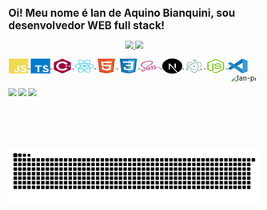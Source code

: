 ## Oi! Meu nome é Ian de Aquino Bianquini, sou desenvolvedor WEB full stack!
<div align="center">
  <a href="https://github.com/Ian-Aquino-Bianquini">
  <img height="180em" src="https://github-readme-stats.vercel.app/api?username=ian-aquino-bianquini&show_icons=true&theme=dracula&include_all_commits=true&count_private=true"/>
  <img height="180em" src="https://github-readme-stats.vercel.app/api/top-langs/?username=ian-aquino-bianquini&layout=compact&langs_count=7&theme=dracula"/>
</div>
<div style="display: inline_block"><br>
  <img align="center" alt="Ian-Js" height="30" width="40" src="https://raw.githubusercontent.com/devicons/devicon/master/icons/javascript/javascript-plain.svg">
  <img align="center" alt="Ian-Ts" height="30" width="40" src="https://raw.githubusercontent.com/devicons/devicon/master/icons/typescript/typescript-plain.svg">
  <img align="center" alt="Ian-CPlusPlus" height="30" width="40" src="https://raw.githubusercontent.com/devicons/devicon/master/icons/cplusplus/cplusplus-plain.svg">
  <img align="center" alt="Ian-React" height="30" width="40" src="https://raw.githubusercontent.com/devicons/devicon/master/icons/react/react-original.svg">
  <img align="center" alt="Ian-HTML" height="30" width="40" src="https://raw.githubusercontent.com/devicons/devicon/master/icons/html5/html5-original.svg">
  <img align="center" alt="Ian-CSS" height="30" width="40" src="https://raw.githubusercontent.com/devicons/devicon/master/icons/css3/css3-original.svg">
  <img align="center" alt="Ian-sass" height="30" width="40" src="https://raw.githubusercontent.com/devicons/devicon/master/icons/sass/sass-original.svg">
  <img align="center" alt="Ian-Nextjs" height="30" width="40" src="https://raw.githubusercontent.com/devicons/devicon/master/icons/nextjs/nextjs-original.svg" />
  <img align="center" alt="Ian-Electron" height="30" width="40" src="https://raw.githubusercontent.com/devicons/devicon/master/icons/electron/electron-original.svg" />
  <img align="center" alt="Ian-Node" height="30" width="40" src="https://raw.githubusercontent.com/devicons/devicon/master/icons/nodejs/nodejs-original.svg" />
  <img align="center" alt="Ian-VsCode" height="30" width="40" src="https://raw.githubusercontent.com/devicons/devicon/master/icons/vscode/vscode-original.svg" />
  <img align="right" alt="Ian-pic" height="150" style="border-radius:50px;" src="https://cdn.discordapp.com/attachments/713035640681529438/895058600442097704/IanAvatar.gif">
</div>
  
  ##
 
<div> 
 <a href="https://discordapp.com/channels/@me/SRevolution#4881/" target="_blank"><img src="https://img.shields.io/badge/Discord-7289DA?style=for-the-badge&logo=discord&logoColor=white" target="_blank"></a> 
  <a href = "mailto:ian.aquino2003@gmail.com"><img src="https://img.shields.io/badge/-Gmail-%23333?style=for-the-badge&logo=gmail&logoColor=white" target="_blank"></a>
  <a href="https://br.linkedin.com/in/ian-aquino-bianquini-926712207/es?trk=people-guest_people_search-card" target="_blank"><img src="https://img.shields.io/badge/-LinkedIn-%230077B5?style=for-the-badge&logo=linkedin&logoColor=white" target="_blank"></a> 
 
  ![Snake animation](https://github.com/Ian-Aquino-Bianquini/Ian-Aquino-Bianquini/blob/output/github-contribution-grid-snake.svg)
 
</div>
